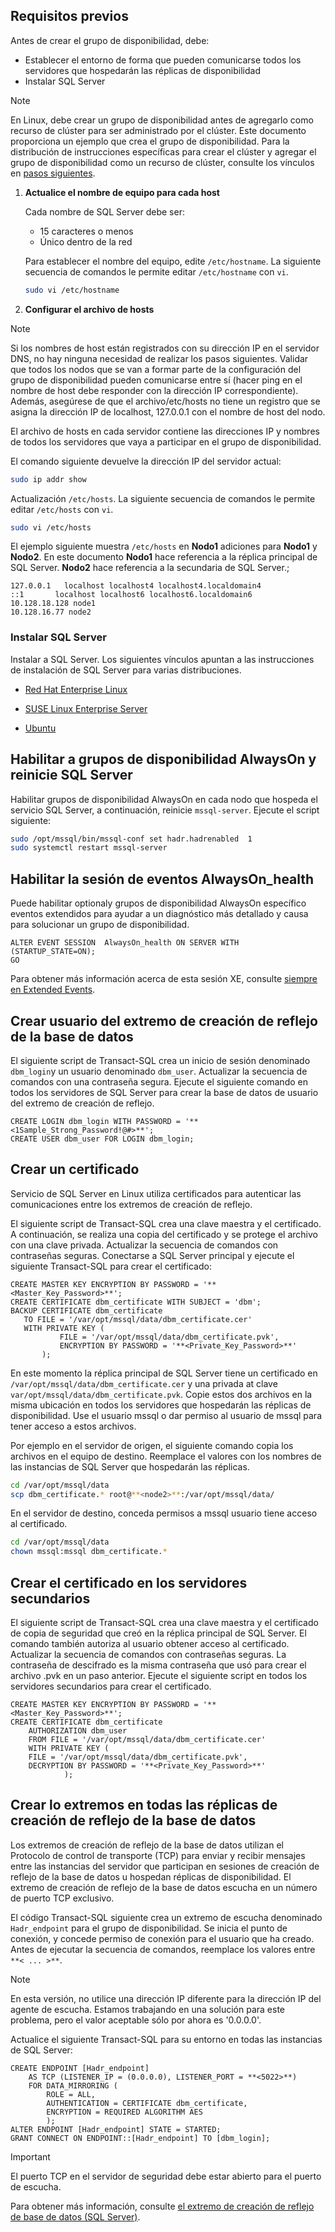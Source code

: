 ## <a name="prerequisites"></a>Requisitos previos

Antes de crear el grupo de disponibilidad, debe:

- Establecer el entorno de forma que pueden comunicarse todos los servidores que hospedarán las réplicas de disponibilidad
- Instalar SQL Server

>[!NOTE]
>En Linux, debe crear un grupo de disponibilidad antes de agregarlo como recurso de clúster para ser administrado por el clúster. Este documento proporciona un ejemplo que crea el grupo de disponibilidad. Para la distribución de instrucciones específicas para crear el clúster y agregar el grupo de disponibilidad como un recurso de clúster, consulte los vínculos en [pasos siguientes](#next-steps).

1. **Actualice el nombre de equipo para cada host**

   Cada nombre de SQL Server debe ser:
   
   - 15 caracteres o menos
   - Único dentro de la red
   
   Para establecer el nombre del equipo, edite `/etc/hostname`. La siguiente secuencia de comandos le permite editar `/etc/hostname` con `vi`.

   ```bash
   sudo vi /etc/hostname
   ```

1. **Configurar el archivo de hosts**

>[!NOTE]
>Si los nombres de host están registrados con su dirección IP en el servidor DNS, no hay ninguna necesidad de realizar los pasos siguientes. Validar que todos los nodos que se van a formar parte de la configuración del grupo de disponibilidad pueden comunicarse entre sí (hacer ping en el nombre de host debe responder con la dirección IP correspondiente). Además, asegúrese de que el archivo/etc/hosts no tiene un registro que se asigna la dirección IP de localhost, 127.0.0.1 con el nombre de host del nodo.


   El archivo de hosts en cada servidor contiene las direcciones IP y nombres de todos los servidores que vaya a participar en el grupo de disponibilidad. 

   El comando siguiente devuelve la dirección IP del servidor actual:

   ```bash
   sudo ip addr show
   ```

   Actualización `/etc/hosts`. La siguiente secuencia de comandos le permite editar `/etc/hosts` con `vi`.

   ```bash
   sudo vi /etc/hosts
   ```

   El ejemplo siguiente muestra `/etc/hosts` en **Nodo1** adiciones para **Nodo1** y **Nodo2**. En este documento **Nodo1** hace referencia a la réplica principal de SQL Server. **Nodo2** hace referencia a la secundaria de SQL Server.;


   ```
   127.0.0.1   localhost localhost4 localhost4.localdomain4
   ::1       localhost localhost6 localhost6.localdomain6
   10.128.18.128 node1
   10.128.16.77 node2
   ```

### <a name="install-sql-server"></a>Instalar SQL Server

Instalar a SQL Server. Los siguientes vínculos apuntan a las instrucciones de instalación de SQL Server para varias distribuciones. 

- [Red Hat Enterprise Linux](..\linux\sql-server-linux-setup-red-hat.md)

- [SUSE Linux Enterprise Server](..\linux\sql-server-linux-setup-suse-linux-enterprise-server.md)

- [Ubuntu](..\linux\sql-server-linux-setup-ubuntu.md)

## <a name="enable-always-on-availability-groups-and-restart-sqlserver"></a>Habilitar a grupos de disponibilidad AlwaysOn y reinicie SQL Server

Habilitar grupos de disponibilidad AlwaysOn en cada nodo que hospeda el servicio SQL Server, a continuación, reinicie `mssql-server`.  Ejecute el script siguiente:

```bash
sudo /opt/mssql/bin/mssql-conf set hadr.hadrenabled  1
sudo systemctl restart mssql-server
```

##  <a name="enable-alwaysonhealth-event-session"></a>Habilitar la sesión de eventos AlwaysOn_health 

Puede habilitar optionaly grupos de disponibilidad AlwaysOn específico eventos extendidos para ayudar a un diagnóstico más detallado y causa para solucionar un grupo de disponibilidad.

```Transact-SQL
ALTER EVENT SESSION  AlwaysOn_health ON SERVER WITH (STARTUP_STATE=ON);
GO
```

Para obtener más información acerca de esta sesión XE, consulte [siempre en Extended Events](http://msdn.microsoft.com/library/dn135324.aspx).

## <a name="create-db-mirroring-endpoint-user"></a>Crear usuario del extremo de creación de reflejo de la base de datos

El siguiente script de Transact-SQL crea un inicio de sesión denominado `dbm_login`y un usuario denominado `dbm_user`. Actualizar la secuencia de comandos con una contraseña segura. Ejecute el siguiente comando en todos los servidores de SQL Server para crear la base de datos de usuario del extremo de creación de reflejo.

```Transact-SQL
CREATE LOGIN dbm_login WITH PASSWORD = '**<1Sample_Strong_Password!@#>**';
CREATE USER dbm_user FOR LOGIN dbm_login;
```

## <a name="create-a-certificate"></a>Crear un certificado

Servicio de SQL Server en Linux utiliza certificados para autenticar las comunicaciones entre los extremos de creación de reflejo. 

El siguiente script de Transact-SQL crea una clave maestra y el certificado. A continuación, se realiza una copia del certificado y se protege el archivo con una clave privada. Actualizar la secuencia de comandos con contraseñas seguras. Conectarse a SQL Server principal y ejecute el siguiente Transact-SQL para crear el certificado:

```Transact-SQL
CREATE MASTER KEY ENCRYPTION BY PASSWORD = '**<Master_Key_Password>**';
CREATE CERTIFICATE dbm_certificate WITH SUBJECT = 'dbm';
BACKUP CERTIFICATE dbm_certificate
   TO FILE = '/var/opt/mssql/data/dbm_certificate.cer'
   WITH PRIVATE KEY (
           FILE = '/var/opt/mssql/data/dbm_certificate.pvk',
           ENCRYPTION BY PASSWORD = '**<Private_Key_Password>**'
       );
```

En este momento la réplica principal de SQL Server tiene un certificado en `/var/opt/mssql/data/dbm_certificate.cer` y una privada at clave `var/opt/mssql/data/dbm_certificate.pvk`. Copie estos dos archivos en la misma ubicación en todos los servidores que hospedarán las réplicas de disponibilidad. Use el usuario mssql o dar permiso al usuario de mssql para tener acceso a estos archivos. 

Por ejemplo en el servidor de origen, el siguiente comando copia los archivos en el equipo de destino. Reemplace el  **<node2>**  valores con los nombres de las instancias de SQL Server que hospedarán las réplicas. 

```bash
cd /var/opt/mssql/data
scp dbm_certificate.* root@**<node2>**:/var/opt/mssql/data/
```

En el servidor de destino, conceda permisos a mssql usuario tiene acceso al certificado.

```bash
cd /var/opt/mssql/data
chown mssql:mssql dbm_certificate.*
```

## <a name="create-the-certificate-on-secondary-servers"></a>Crear el certificado en los servidores secundarios

El siguiente script de Transact-SQL crea una clave maestra y el certificado de copia de seguridad que creó en la réplica principal de SQL Server. El comando también autoriza al usuario obtener acceso al certificado. Actualizar la secuencia de comandos con contraseñas seguras. La contraseña de descifrado es la misma contraseña que usó para crear el archivo .pvk en un paso anterior. Ejecute el siguiente script en todos los servidores secundarios para crear el certificado.

```Transact-SQL
CREATE MASTER KEY ENCRYPTION BY PASSWORD = '**<Master_Key_Password>**';
CREATE CERTIFICATE dbm_certificate   
    AUTHORIZATION dbm_user
    FROM FILE = '/var/opt/mssql/data/dbm_certificate.cer'
    WITH PRIVATE KEY (
    FILE = '/var/opt/mssql/data/dbm_certificate.pvk',
    DECRYPTION BY PASSWORD = '**<Private_Key_Password>**'
            );
```

## <a name="create-the-database-mirroring-endpoints-on-all-replicas"></a>Crear lo extremos en todas las réplicas de creación de reflejo de la base de datos

Los extremos de creación de reflejo de la base de datos utilizan el Protocolo de control de transporte (TCP) para enviar y recibir mensajes entre las instancias del servidor que participan en sesiones de creación de reflejo de la base de datos u hospedan réplicas de disponibilidad. El extremo de creación de reflejo de la base de datos escucha en un número de puerto TCP exclusivo. 

El código Transact-SQL siguiente crea un extremo de escucha denominado `Hadr_endpoint` para el grupo de disponibilidad. Se inicia el punto de conexión, y concede permiso de conexión para el usuario que ha creado. Antes de ejecutar la secuencia de comandos, reemplace los valores entre `**< ... >**`.


>[!NOTE]
>En esta versión, no utilice una dirección IP diferente para la dirección IP del agente de escucha. Estamos trabajando en una solución para este problema, pero el valor aceptable sólo por ahora es '0.0.0.0'.

Actualice el siguiente Transact-SQL para su entorno en todas las instancias de SQL Server: 

```Transact-SQL
CREATE ENDPOINT [Hadr_endpoint]
    AS TCP (LISTENER_IP = (0.0.0.0), LISTENER_PORT = **<5022>**)
    FOR DATA_MIRRORING (
        ROLE = ALL,
        AUTHENTICATION = CERTIFICATE dbm_certificate,
        ENCRYPTION = REQUIRED ALGORITHM AES
        );
ALTER ENDPOINT [Hadr_endpoint] STATE = STARTED;
GRANT CONNECT ON ENDPOINT::[Hadr_endpoint] TO [dbm_login];
```

>[!IMPORTANT]
>El puerto TCP en el servidor de seguridad debe estar abierto para el puerto de escucha.

Para obtener más información, consulte [el extremo de creación de reflejo de base de datos (SQL Server)](http://msdn.microsoft.com/library/ms179511.aspx).
